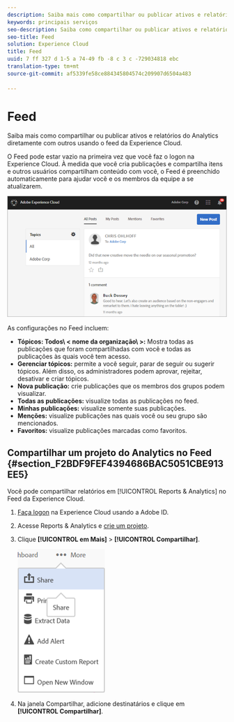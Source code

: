 ```yaml
---
description: Saiba mais como compartilhar ou publicar ativos e relatórios do Analytics diretamente com outros usando o feed da Experience Cloud.
keywords: principais serviços
seo-description: Saiba como compartilhar ou publicar ativos e relatórios do Adobe Analytics diretamente com outras pessoas usando o Feed da Experience Cloud.
seo-title: Feed
solution: Experience Cloud
title: Feed
uuid: 7 ff 327 d 1-5 a 74-49 fb -8 c 3 c -729034818 ebc
translation-type: tm+mt
source-git-commit: af5339fe58ce884345804574c209907d6504a483

---
```



# Feed

Saiba mais como compartilhar ou publicar ativos e relatórios do Analytics diretamente com outros usando o feed da Experience Cloud.

O Feed pode estar vazio na primeira vez que você faz o logon na Experience Cloud. À medida que você cria publicações e compartilha itens e outros usuários compartilham conteúdo com você, o Feed é preenchido automaticamente para ajudar você e os membros da equipe a se atualizarem.

![](assets/posts.png)

As configurações no Feed incluem:

* **Tópicos: Todos\ &lt; nome da organização\ &gt;:** Mostra todas as publicações que foram compartilhadas com você e todas as publicações às quais você tem acesso.
* **Gerenciar tópicos:** permite a você seguir, parar de seguir ou sugerir tópicos. Além disso, os administradores podem aprovar, rejeitar, desativar e criar tópicos.
* **Nova publicação:** crie publicações que os membros dos grupos podem visualizar.
* **Todas as publicações:** visualize todas as publicações no feed.
* **Minhas publicações:** visualize somente suas publicações.
* **Menções:** visualize publicações nas quais você ou seu grupo são mencionados.
* **Favoritos:** visualize publicações marcadas como favoritos.

## Compartilhar um projeto do Analytics no Feed {#section_F2BDF9FEF4394686BAC5051CBE913EE5}

Você pode compartilhar relatórios em [!UICONTROL Reports &amp; Analytics] no Feed da Experience Cloud.

1. [Faça logon](admin-getting-started/getting-started-experience-cloud.md#topic_AC564B6795334DE39359ADD87F52F2E0) na Experience Cloud usando a Adobe ID.

1. Acesse Reports &amp; Analytics e [crie um projeto](https://marketing.adobe.com/resources/help/en_US/analytics/analysis-workspace/freeform_overview.html).

1. Clique **[!UICONTROL em Mais]** &gt; **[!UICONTROL Compartilhar]**.

   ![](assets/share_report.png)

1. Na janela Compartilhar, adicione destinatários e clique em **[!UICONTROL Compartilhar]**.
